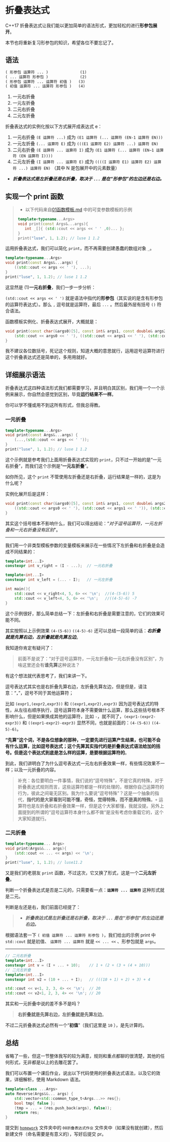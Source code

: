 # 折叠表达式

C++17 折叠表达式让我们能以更加简单的语法形式，更加轻松的进行**形参包展开**。

本节也将重新复习形参包的知识，希望各位不要忘记了。

## 语法

```txt
( 形参包 运算符 ... )              (1)
( ... 运算符 形参包 )              (2)
( 形参包 运算符 ... 运算符 初值 )   (3)
( 初值 运算符 ... 运算符 形参包 )   (4)
```

1. 一元右折叠
2. 一元左折叠
3. 二元右折叠
4. 二元左折叠

折叠表达式的实例化按以下方式展开成表达式 e：

1. 一元右折叠 `(E 运算符 ...)` 成为 `(E1 运算符 (... 运算符 (EN-1 运算符 EN)))`
2. 一元左折叠 `(... 运算符 E)` 成为 `(((E1 运算符 E2) 运算符 ...) 运算符 EN)`
3. 二元右折叠 `(E 运算符 ... 运算符 I)` 成为 `(E1 运算符 (... 运算符 (EN−1 运算符 (EN 运算符 I))))`
4. 二元左折叠 `(I 运算符 ... 运算符 E)` 成为 `((((I 运算符 E1) 运算符 E2) 运算符 ...) 运算符 EN)`
（其中 N 是包展开中的元素数量）

- ***折叠表达式是左折叠还是右折叠，取决于 `...` 是在“形参包”的左边还是右边。***

## 实现一个 print 函数

>
> - 以下代码来自[01函数模板.md](01函数模板.md) 中的可变参数模板的示例
>
>```cpp
>template<typename...Args>
>void print(const Args&...args){
>    int _[]{ (std::cout << args << ' ' ,0)... };
>}
>print("luse", 1, 1.2); // luse 1 1.2
>```

运用折叠表达式，我们可以简化 `print`，而不再需要创建愚蠢的数组对象 `_`。

```cpp
template<typename...Args>
void print(const Args&...args) {
    ((std::cout << args << ' '), ...);
}
print("luse", 1, 1.2); // luse 1 1.2
```

这显然是 (1)**一元右折叠**，我们一步一步分析：

`(std::cout << args << ' ')` 就是语法中指代的**形参包**（其实说的是含有形参包的运算符表达式）。那么 `,` 逗号就是运算符，最后 `...` 。然后最外层有括号 `()` 符合语法。

函数模板实例化、折叠表达式展开，大概就是：

```cpp
void print(const char(&args0)[5], const int& args1, const double& args2) {
    (std::cout << args0 << ' '), ((std::cout << args1 << ' '), (std::cout << args2 << ' '));
}
```

我不建议各位数括号，死记这个规则，知道大概的意思就行，运用逗号运算符进行这个折叠表达式还是简单的，多用用就好。

## 详细展示语法

折叠表达式这四种语法形式我们都需要学习，并且明白其区别，我们用一个一个示例来展示，你自然会感觉到区别，毕竟**运行结果不一样**。

你可以学不懂或用不到这所有形式，但我总得教。

### 一元折叠

```cpp
template<typename...Args>
void print(const Args&...args) {
    (...,(std::cout << args << ' '));
}
print("luse", 1, 1.2); // luse 1 1.2
```

这个示例就是参考我们上面用折叠表达式实现的 `print`，只不过一开始的是“一元右折叠”，而我们这个示例是“**一元左折叠**”。

如你所见，这个 `print` 不管使用左折叠还是右折叠，运行结果是一样的，这是为什么呢？

实例化展开后是这样：

```cpp
void print(const char(&args0)[5], const int& args1, const double& args2) {
    ((std::cout << args0 << ' '), (std::cout << args1 << ' ')), (std::cout << args2 << ' ');
}
```

其实这个括号根本不影响什么，我们可以得出结论：“*对于逗号运算符，一元左折叠和一元右折叠没有区别*”。

---

我们用一个非类型模板参数的变量模板来展示在一些情况下左折叠和右折叠是会造成不同结果的：

```cpp
template<int...I>
constexpr int v_right = (I - ...);  // 一元右折叠

template<int...I>
constexpr int v_left = (... - I);   // 一元左折叠

int main(){
    std::cout << v_right<4, 5, 6> << '\n';  //(4-(5-6)) 5
    std::cout << v_left<4, 5, 6> << '\n';   //((4-5)-6) -7
}
```

这个示例很好，那么简单总结一下：左折叠和右折叠是需要注意的，它们的效果可能不同。

其实按照以上示例效果 `(4-(5-6))` `((4-5)-6)` 还可以总结一段简单的话：***右折叠就是先算右边，左折叠就是先算左边***。

我知道你肯定有疑问了：

> 前面不是说了：“对于逗号运算符，一元左折叠和一元右折叠没有区别”，为啥这里还会有**谁先算**这种说法？

有这个想法就代表思考了，我们来讲一下。

逗号表达式其实也是右折叠先算右边，左折叠先算左边，但是但是，请注意：“**`,`**”，逗号不同于其他运算符；

比如 `(expr1,(expr2,expr3))` 和 `((expr1,expr2),expr3)` 因为逗号表达式的特性，从左往右顺序执行，逗号运算符本身不需要做什么运算，那么这些括号根本不影响什么，但是如果换成其他的运算符，比如 `-`，就不同了，`(expr1-(expr2-expr3))` 和 `((expr1-expr2)-expr3)` 显然不同，也就是前面的：`(4-(5-6))` `((4-5)-6)`。

**“先算”这个词，不是各位想象的那种，一定要先进行运算产生结果，也可能不会有什么运算，比如逗号表达式；这个先算其实指代的是折叠表达式语法给加的括号。但是这个表达式到底是怎么样的运算，是要根据运算符的**。

到此，我们讲明白了为什么逗号表达式一元左右折叠效果一样，有些情况效果不一样；以及一元折叠的内容。

> 补充：各位要明白一件事情，我们说的“逗号特殊”，不是它真的特殊，对于折叠表达式规则而言，这些运算符都是一样的处理的，根据你自己运算符的行为，彼此之间毫无区别。我为什么要说“逗号特殊”？这是一个抽象的指代，**指代的是大家看到可能不懂，奇怪，觉得特殊，而不是真的特殊**。`+` 运算符也是左折叠和右折叠效果一样，但是这个大家都懂，我就没提。另外上面提到的所谓的“逗号运算符本身什么都不做“是没有考虑你重载它的，这个大家知道就行。

### 二元折叠

```cpp
template<typename... Args>
void print(Args&&... args){
    (std::cout << ... << args) << '\n';
}
print("luse", 1, 1.2); // luse11.2
```

又是我们的老朋友 `print` 函数，不过这次，它又换了形式，这是一个**二元左折叠**。

判断一个折叠表达式是否是二元的，只需要看一点：**`运算符 ... 运算符`** 这种形式就是二元。

判断是左还是右，我们前面已经提了：

> - ***折叠表达式是左折叠还是右折叠，取决于 `...` 是在“形参包”的左边还是右边。***

根据语法套一下 `( 初值 运算符 ... 运算符 形参包 )`，我们给出的示例 print 中 `std::cout` 就是初值、 `运算符 ... 运算符` 就是 `<< ... <<` 、形参包就是 `args`。

---

```cpp
// 二元右折叠
template<int...I>
constexpr int v = (I + ... + 10);    // 1 + (2 + (3 + (4 + 10)))
// 二元左折叠
template<int...I>
constexpr int v2 = (10 + ... + I);   // (((10 + 1) + 2) + 3) + 4

std::cout << v<1, 2, 3, 4> << '\n';  // 20
std::cout << v2<1, 2, 3, 4> << '\n'; // 20
```

其实和一元折叠中说的差不多不是吗？

> **右折叠就是先算右边，左折叠就是先算左边**。

不过二元折叠表达式必然有一个“**初值**”（我们这里是 `10` ），是先计算的。

## 总结

省略了一些，但这一节整体我写的较为满意，规则和重点都聊的很清楚，其他的任何形式，无非都是以上的去雕花罢了。

我们可以布置一个课后作业，说出以下代码使用的折叠表达式语法，以及它的效果，详细解析，使用 Markdown 语法。

```cpp
template<class ...Args>
auto Reverse(Args&&... args) {
    std::vector<std::common_type_t<Args...>> res{};
    bool tmp{ false };
    (tmp = ... = (res.push_back(args), false));
    return res;
}
```

提交到 [`homework`](/homework/) 文件夹中的 `08折叠表达式作业` 文件夹中（如果没有就创建），然后新建文件（命名需要是有意义的），写好后提交 pr。
